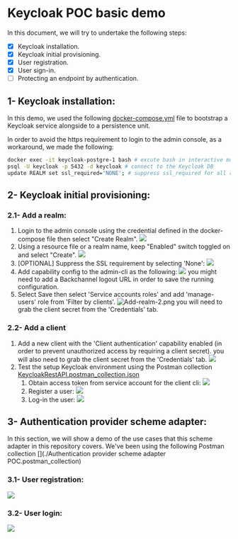 # Keycloak POC basic demo

In this document, we will try to undertake the following steps:

- [x] Keycloak installation.
- [x] Keycloak initial provisioning.
- [x] User registration.
- [x] User sign-in.
- [ ] Protecting an endpoint by authentication.

## 1- Keycloak installation:

In this demo, we used the following [docker-compose.yml](./docker-compose.yml) file to bootstrap a Keycloak service alongside to a persistence unit.

In order to avoid the https requirement to login to the admin console, as a workaround, we made the following:

```bash
docker exec -it keycloak-postgre-1 bash # excute bash in interactive mode
psql -U keycloak -p 5432 -d keycloak # connect to the Keycloak DB
update REALM set ssl_required='NONE'; # suppress ssl_required for all realms
```

## 2- Keycloak initial provisioning:

### 2.1- Add a realm:

1. Login to the admin console using the credential defined in the docker-compose file then select "Create Realm".
   ![](./assets/Add-realm-1.png)
2. Using a resource file or a realm name, keep "Enabled" switch toggled on and select "Create".
   ![](./assets/Add-realm-2.png)
3. [OPTIONAL] Suppress the SSL requirement by selecting 'None':
   ![](./assets/Add-realm-3.png)
4. Add capability config to the admin-cli as the following:
   ![](./assets/Admin-client-1.png)
   you might need to add a Backchannel logout URL in order to save the running configuration.
5. Select Save then select 'Service accounts roles' and add 'manage-users' role from 'Filter by clients'.
   ![Add-realm-2.png](./assets/Admin-client-2.png)
   you will need to grab the client secret from the 'Credentials' tab.

### 2.2- Add a client

1. Add a new client with the 'Client authentication' capability enabled (in order to prevent unauthorized access by requiring a client secret).
   you will also need to grab the client secret from the 'Credentials' tab.
   ![](./assets/Add-client-1.png)
2. Test the setup Keycloak environment using the Postman collection [KeycloakRestAPI.postman_collection.json](./KeycloakRestAPI.postman_collection.json)
   1. Obtain access token from service account for the client cli:
      ![](./assets/Test-keycloak-1.png)
   2. Register a user:
      ![](./assets/Test-keycloak-2.png)
   3. Log-in the user:
      ![](./assets/Test-keycloak-3.png)

## 3- Authentication provider scheme adapter:

In this section, we will show a demo of the use cases that this scheme adapter in this repository covers. We've been using the following Postman collection [](./Authentication provider scheme adapter POC.postman_collection)

###  3.1- User registration:

![](./assets/Demo-1.png)

### 3.2- User login:

![](./assets/Demo-2.png)